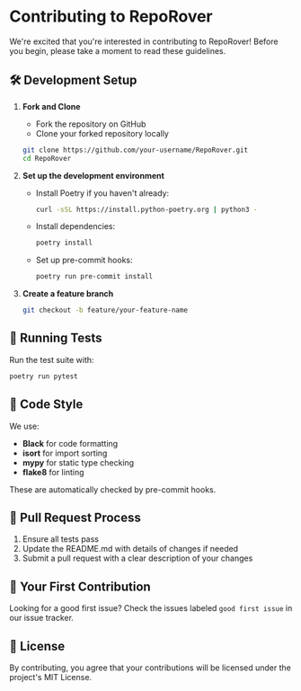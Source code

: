 # Contributing to RepoRover

We're excited that you're interested in contributing to RepoRover! Before you begin, please take a moment to read these guidelines.

## 🛠️ Development Setup

1. **Fork and Clone**
   - Fork the repository on GitHub
   - Clone your forked repository locally
   ```bash
   git clone https://github.com/your-username/RepoRover.git
   cd RepoRover
   ```

2. **Set up the development environment**
   - Install Poetry if you haven't already:
     ```bash
     curl -sSL https://install.python-poetry.org | python3 -
     ```
   - Install dependencies:
     ```bash
     poetry install
     ```
   - Set up pre-commit hooks:
     ```bash
     poetry run pre-commit install
     ```

3. **Create a feature branch**
   ```bash
   git checkout -b feature/your-feature-name
   ```

## 🧪 Running Tests

Run the test suite with:
```bash
poetry run pytest
```

## 📝 Code Style

We use:
- **Black** for code formatting
- **isort** for import sorting
- **mypy** for static type checking
- **flake8** for linting

These are automatically checked by pre-commit hooks.

## 📜 Pull Request Process

1. Ensure all tests pass
2. Update the README.md with details of changes if needed
3. Submit a pull request with a clear description of your changes

## 🚀 Your First Contribution

Looking for a good first issue? Check the issues labeled `good first issue` in our issue tracker.

## 📄 License

By contributing, you agree that your contributions will be licensed under the project's MIT License.
